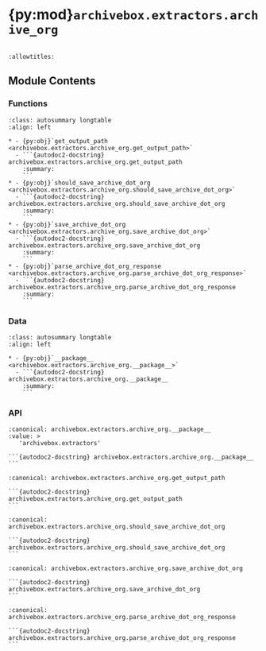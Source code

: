 # {py:mod}`archivebox.extractors.archive_org`

```{py:module} archivebox.extractors.archive_org
```

```{autodoc2-docstring} archivebox.extractors.archive_org
:allowtitles:
```

## Module Contents

### Functions

````{list-table}
:class: autosummary longtable
:align: left

* - {py:obj}`get_output_path <archivebox.extractors.archive_org.get_output_path>`
  - ```{autodoc2-docstring} archivebox.extractors.archive_org.get_output_path
    :summary:
    ```
* - {py:obj}`should_save_archive_dot_org <archivebox.extractors.archive_org.should_save_archive_dot_org>`
  - ```{autodoc2-docstring} archivebox.extractors.archive_org.should_save_archive_dot_org
    :summary:
    ```
* - {py:obj}`save_archive_dot_org <archivebox.extractors.archive_org.save_archive_dot_org>`
  - ```{autodoc2-docstring} archivebox.extractors.archive_org.save_archive_dot_org
    :summary:
    ```
* - {py:obj}`parse_archive_dot_org_response <archivebox.extractors.archive_org.parse_archive_dot_org_response>`
  - ```{autodoc2-docstring} archivebox.extractors.archive_org.parse_archive_dot_org_response
    :summary:
    ```
````

### Data

````{list-table}
:class: autosummary longtable
:align: left

* - {py:obj}`__package__ <archivebox.extractors.archive_org.__package__>`
  - ```{autodoc2-docstring} archivebox.extractors.archive_org.__package__
    :summary:
    ```
````

### API

````{py:data} __package__
:canonical: archivebox.extractors.archive_org.__package__
:value: >
   'archivebox.extractors'

```{autodoc2-docstring} archivebox.extractors.archive_org.__package__
```

````

````{py:function} get_output_path()
:canonical: archivebox.extractors.archive_org.get_output_path

```{autodoc2-docstring} archivebox.extractors.archive_org.get_output_path
```
````

````{py:function} should_save_archive_dot_org(link: archivebox.index.schema.Link, out_dir: typing.Optional[pathlib.Path] = None, overwrite: typing.Optional[bool] = False) -> bool
:canonical: archivebox.extractors.archive_org.should_save_archive_dot_org

```{autodoc2-docstring} archivebox.extractors.archive_org.should_save_archive_dot_org
```
````

````{py:function} save_archive_dot_org(link: archivebox.index.schema.Link, out_dir: typing.Optional[pathlib.Path] = None, timeout: int = CURL_CONFIG.CURL_TIMEOUT) -> archivebox.index.schema.ArchiveResult
:canonical: archivebox.extractors.archive_org.save_archive_dot_org

```{autodoc2-docstring} archivebox.extractors.archive_org.save_archive_dot_org
```
````

````{py:function} parse_archive_dot_org_response(response: str) -> typing.Tuple[typing.List[str], typing.List[str]]
:canonical: archivebox.extractors.archive_org.parse_archive_dot_org_response

```{autodoc2-docstring} archivebox.extractors.archive_org.parse_archive_dot_org_response
```
````
